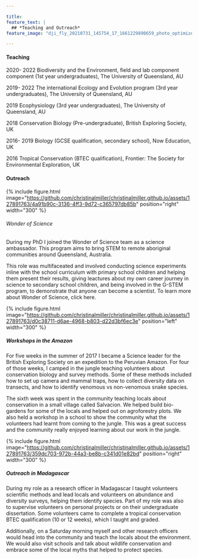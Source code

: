 ```yaml
---

title:
feature_text: |
  ## *Teaching and Outreach* 
feature_image: "dji_fly_20210731_145754_17_1661229890659_photo_optimized.jpg"

---
```



#### Teaching


2020- 2022  Biodiversity and the Environment, field and lab component component (1st year undergraduates), The University of Queensland, AU

2019- 2022  The international Ecology and Evolution program (3rd year undergraduates), The University of Queensland, AU

2019  Ecophysiology (3rd year undergraduates), The University of Queensland, AU

2018  Conservation Biology (Pre-undergraduate), British Exploring Society, UK 

2016- 2019  Biology (GCSE qualification, secondary school), Now Education, UK

2016  Tropical Conservation (BTEC qualification), Frontier: The Society for Environmental Exploration, UK


#### Outreach


{% include figure.html image="https://github.com/christinalmiller/christinalmiller.github.io/assets/127891763/4a91b90c-3136-4ff3-9d72-c365797db85b" position="right" width="300" %}
###### Wonder of Science 
During my PhD I joined the Wonder of Science team as a science ambassador. This program aims to bring STEM to remote aboriginal communities around Queensland, Australia.

This role was multifaceated and involved conducting science experiments inline with the school curriculum with primary school children and helping them present their results, giving leactures about my own career journey in science to secondary school children, and being involved in the G-STEM program, to demonstrate that anyone can become a scientist. To learn more about Wonder of Science, click here.


{% include figure.html image="https://github.com/christinalmiller/christinalmiller.github.io/assets/127891763/d0c38711-d6ae-4968-b803-d22d3bf6ec3e" position="left" width="300" %}
##### Workshops in the Amazon

For five weeks in the summer of 2017 I became a Science leader for the British Exploring Society on an expedition to the Peruvian Amazon. For four of those weeks, I camped in the jungle teaching volunteers about conservation biology and survey methods. Some of these methods included how to set up camera and mammal traps, how to collect diversity data on transects, and how to identify venomous vs non-venomous snake species.

The sixth week was spent in the community teaching locals about conservation in a small village called Salvacion. We helped build bio-gardens for some of the locals and helped out on agroforestry plots. We also held a workshop in a school to show the community what the volunteers had learnt from coming to the jungle. This was a great success and the community really enjoyed learning about our work in the jungle.


{% include figure.html image="https://github.com/christinalmiller/christinalmiller.github.io/assets/127891763/359dc703-972b-44a3-be8b-c341d01e82bd" position="right" width="300" %}
##### Outreach in Madagascar

During my role as a research officer in Madagascar I taught volunteers scientific methods and lead locals and volunteers on abundance and diversity surveys, helping them identify species. Part of my role was also to supervise volunteers on personal projects or on their undergraduate dissertation. Some volunteers came to complete a tropical conservation BTEC qualification (10 or 12 weeks), which I taught and graded.  

Additionally, on a Saturday morning myself and other research officers would head into the community and teach the locals about the environment. We would also visit schools and talk about wildlife conservation and embrace some of the local myths that helped to protect species.
